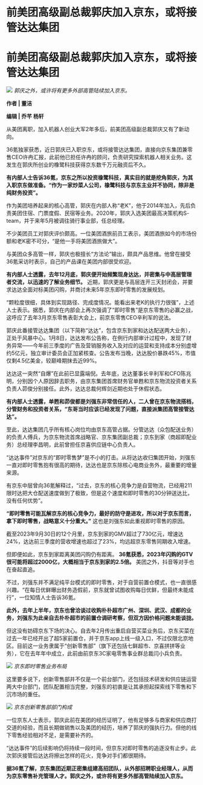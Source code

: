# 前美团高级副总裁郭庆加入京东，或将接管达达集团

# 前美团高级副总裁郭庆加入京东，或将接管达达集团

![](https://inews.gtimg.com/news_bt/Oo2hSqWpkC5TfLw23ovc1p7LzbG2bwRoPXHuRQ8Ll2Nw8AA/1000)
_郭庆之外，或许将有更多外部高管陆续加入京东。_

**作者 | 董洁**

**编辑 | 乔芊 杨轩**

从美团离职，加入机器人创业大军2年多后，前美团高级副总裁郭庆又有了新动向。

36氪独家获悉，近日郭庆已入职京东，或将接管达达集团，直接向京东集团兼零售CEO许冉汇报，此前他已担任许冉的顾问，负责研究探索机器人相关业务。这发生在郭庆所创业的橡鹭科技获得京东数千万元融资后不久。

**有内部人士告诉36氪，京东之所以投资橡鹭科技，真实目的就是挖角郭庆，为其入职京东做准备。“作为一家炒菜人公司，橡鹭科技与京东主业并不协同，除非是纯财务投资”。**

作为美团培养起来的核心高管，郭庆在内部人称“老K”，他于2014年加入，先后负责美团住宿、门票度假、民宿等业务。2020年，郭庆入选美团最高决策机构S-
team，并于来年5月被调往骑行事业部，任总经理。

不少美团员工对郭庆评价颇高。一位美团酒旅前员工表示，美团酒旅如今的市场份额和老K密不可分，“是他一手将美团酒旅做大”。

与美团众多高管一样，郭庆也极擅长“方法论”输出，颇具产品思维。他曾在接受36氪采访时表示，自己的产品课在美团内部很受欢迎。

**有内部人士透露，去年12月底，郭庆便开始频繁现身达达，并密集与中高层管理者交流，以迅速的了解业务细节。**
近期，郭庆更是与高层连开三天封闭会，并要求达达全面对标美团闪购，并商讨未来5年京东即时零售的发展规划。

“颗粒度很细，具体到实现路径、完成度情况。能看出来老K的执行力很强”，上述人士表示。据悉，郭庆在内部会上再次强调了“即时零售”是京东零售的必赢之战，这呼应了去年3月京东零售表彰大会上，前京东零售CEO辛利军的说法。

郭庆此番接管达达集团（以下简称“达达”，包含京东到家和达达配送两大业务），正处于风暴中心。1月8日，达达发布公告称，在例行内部审计过程中，发现了财务异常——今年前三季度的广告及营销服务收入及对应的运营和支持成本分别虚增约5亿元，独立审计委员会正加紧核查。公告发布当晚，达达股价暴跌45%，市值仅剩4.5亿美金，较巅峰期抹去近99%。

达达这一突然“自爆”在此前已显露端倪。去年底，达达董事长辛利军和CFO陈兆明，分别因个人原因辞去职务，由京东集团首席财务官单甦和京东物流投资者关系负责人茆俊分别接任。此外，达达总裁何辉剑近期也处于休假状态。

**有内部人士透露，单甦和茆俊都是刘强东非常信任的人，二人曾在京东物流搭档，分管财务和投资者关系，“东哥当时应该已经发现了问题，直接派集团高管接管达达”。**

至此，达达集团几乎所有核心岗位均由京东高管占据。分管达达（众包配送业务）的负责人傅兵，为京东物流首席战略官、京东集团副总裁；京东到家（商超即配业务）总经理李昌明，此前曾担任京喜供应链中心负责人。

“达达事件”对京东的“即时零售梦”是不小的打击。从将达达收归集团开始，刘强东一直对即时零售抱有很高的期待，达达也是京东除核心电商业务外，最重要的增量来源。

有京东中层曾向36氪解释过，“过去，京东的核心竞争力是自营物流，已经用211限时达把大仓配送速度做到了极致，但是这个速度和即时零售的30分钟送达比，没有任何优势”。

**“即时零售可能瓦解京东的核心竞争力，最好的防守是进攻，所以对于京东而言，拿下即时零售，战略意义十分重大。”** 这也是刘强东如此重视即时零售的原因。

截至2023年9月30日的12个月里，京东到家的GMV超过了730亿元，增速达24%，达达前三季度的营收增速也超过了23%，均远超京东零售同期收入增速。

但即便如此，京东到家距离美团闪购仍有距离。 **36氪获悉，2023年闪购的GTV很可能将超过2000亿，大概相当于京东到家的2.5倍。**
美团之外，抖音等对手也在奋起直追。

不过，刘强东并不满足纯平台模式的即时零售，对于自营前置仓模式，也一直很感兴趣。“在每日优鲜曝出财务造假前，京东就曾试图收购每日优鲜，但最终未能成行”，一位知情人士告诉36氪。

**此外，去年上半年，京东也曾洽谈过收购朴朴超市广州、深圳、武汉、成都的业务，刘强东为此亲自去朴朴超市的前置仓调研考察，但双方因价格问题未能谈拢。**

但这没有妨碍京东下场的决心。自去年2月传出重启自营买菜业务后，京东买菜在过去一年已经开出了超5家前置仓，并于京东app上线一级入口，不过仅限北京地区。目前这一业务隶属于“创新零售部”（旗下还包括七鲜超市、京喜拼拼等业务），它在去年年中成立，此前由前京东3C家电零售事业群总裁闫小兵负责。

![](https://inews.gtimg.com/news_bt/OuZ1knBgTxXvpSFHwVEqHFp6YWdhmZXxXp8s60ykMgwFsAA/1000)
_京东即时零售业务布局_

这里要多说下，创新零售部并不仅是一个前台部门，还包括技术研发和供应链运营两大中台部门，团队配置相当完整，刘强东的初衷是让其承担起探索线下零售和下沉市场的重任。

![](https://inews.gtimg.com/news_bt/OExg9NV9Wpu3wWsc_9uCa0XeC8SM8Ns9nlLXOWBuwGtCoAA/1000)
_京东创新零售部部门构成_

一位京东人士表示，郭庆此前在美团的经历证明了，他有足够多与商家和供应商打交道的经验，而且长期做销售以及美团的经历，培养了郭庆的强执行力。但他的线下零售经验相对不足，是需要补齐的。

“达达事件”的后续影响仍将持续一段时间，但京东对即时零售的追逐没有止步。此次郭庆接管后达达将擦出怎样的花火，竞争对手们都很期待。

**据36氪了解，京东集团近期正密集组建高招团队，从外部招聘职业经理人，从而为京东零售补充管理人才。郭庆之外，或许将有更多外部高管陆续加入京东。**


